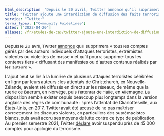 ```yaml
---
html_description: "Depuis le 20 avril, Twitter annonce qu’il supprimera « tous les comptes gérés par des auteurs individuels d'attaques terroristes, extrémistes violentes ou violentes de masse » et qu’il pourra supprimer tous les contenus tiers « diffusant des manifestes ou d'autres contenus réalisés par les auteurs »."
title: "Twitter ajoute une interdiction de diffusion des faits terroristes"
service: "Twitter"
terms_types: ["Community Guidelines"]
dates: ["2022-04-20"]
aliases: /fr/etudes-de-cas/twitter-ajoute-une-interdiction-de-diffusion-des-faits-terroristes/
---
```


Depuis le 20 avril, Twitter [annonce](https://github.com/OpenTermsArchive/france-elections-versions/commit/4c973b7c1cfa724c3f922adb88be091957a676c1?diff=unified&short_path=97a74cf#diff-97a74cf182c32c5fd04a7f7ad157a172456b1e3ead0535083736fb3a8ce84c38) qu’il supprimera « tous les comptes gérés par des auteurs individuels d'attaques terroristes, extrémistes violentes ou violentes de masse » et qu’il pourra supprimer tous les contenus tiers « diffusant des manifestes ou d'autres contenus réalisés par les auteurs ».

L’ajout peut se lire à la lumière de plusieurs attaques terroristes célébrées en ligne par leurs auteurs : les attentats de Christchurch, en Nouvelle-Zélande, avaient été diffusés en direct sur les réseaux, de même que la tuerie de Baerum, en Norvège, puis l’attentat de Halle, en Allemagne. La disposition semble exister depuis beaucoup plus longtemps dans la version anglaise des règles de communauté : après l’attentat de Charlottesville, aux États-Unis, en 2017, Twitter avait été accusé de ne pas maîtriser correctement les discours violents, en particuliers des suprémacistes blancs, puis avait accru ses moyens de lutte contre ce type de publication. Au premier semestre 2021, Twitter [déclare](https://blog.twitter.com/en_us/topics/company/2021/transparency-19) avoir suspendu près de 45 000 comptes pour apologie du terrorisme.
